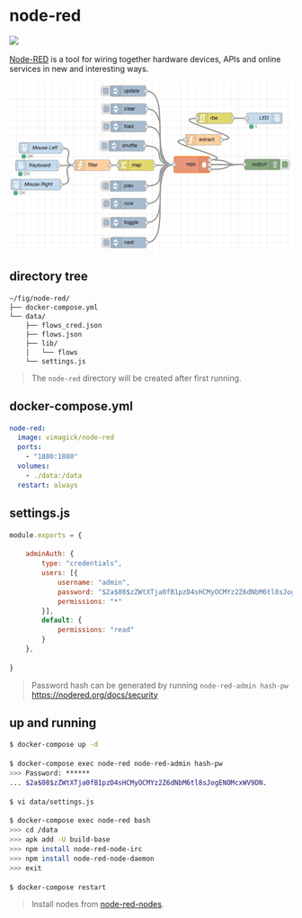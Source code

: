 node-red
========

![](https://badge.imagelayers.io/vimagick/node-red:latest.svg)

[Node-RED][1] is a tool for wiring together hardware devices, APIs and online
services in new and interesting ways.

![](screenshot.png)

## directory tree

```
~/fig/node-red/
├── docker-compose.yml
└── data/
    ├── flows_cred.json
    ├── flows.json
    ├── lib/
    │   └── flows
    └── settings.js
```

> The `node-red` directory will be created after first running.

## docker-compose.yml

```yaml
node-red:
  image: vimagick/node-red
  ports:
    - "1880:1880"
  volumes:
    - ./data:/data
  restart: always
```

## settings.js

```javascript
module.exports = {

    adminAuth: {
        type: "credentials",
        users: [{
            username: "admin",
            password: "$2a$08$zZWtXTja0fB1pzD4sHCMyOCMYz2Z6dNbM6tl8sJogENOMcxWV9DN.",
            permissions: "*"
        }],
        default: {
            permissions: "read"
        }
    },

}
```

> Password hash can be generated by running `node-red-admin hash-pw`
> <https://nodered.org/docs/security>

## up and running

```bash
$ docker-compose up -d

$ docker-compose exec node-red node-red-admin hash-pw
>>> Password: ******
... $2a$08$zZWtXTja0fB1pzD4sHCMyOCMYz2Z6dNbM6tl8sJogENOMcxWV9DN.

$ vi data/settings.js

$ docker-compose exec node-red bash
>>> cd /data
>>> apk add -U build-base
>>> npm install node-red-node-irc
>>> npm install node-red-node-daemon
>>> exit

$ docker-compose restart
```

> Install nodes from [node-red-nodes](https://github.com/node-red/node-red-nodes).

[1]: http://nodered.org/
